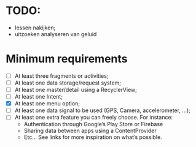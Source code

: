 # TODO:

- lessen nakijken;
- uitzoeken analyseren van geluid

# Minimum requirements

- [ ] At least three fragments or activities;
- [ ] At least one data storage/request system;
- [ ] At least one master/detail using a RecyclerView;
- [ ] At least one Intent;
- [x] At least one menu option;
- [ ] At least one data signal to be used (GPS, Camera, accelerometer, …);
- [ ] At least one extra feature you can freely choose. For instance:
    - Authentication through Google’s Play Store or Firebase
    - Sharing data between apps using a ContentProvider
    - Etc… See links for more inspiration on what’s possible.

